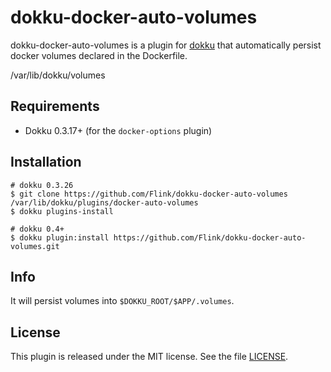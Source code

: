 # dokku-docker-auto-volumes

dokku-docker-auto-volumes is a plugin for [dokku][dokku] that automatically persist docker volumes declared in the Dockerfile.

/var/lib/dokku/volumes 

## Requirements

* Dokku 0.3.17+ (for the `docker-options` plugin)

## Installation

```shell
# dokku 0.3.26
$ git clone https://github.com/Flink/dokku-docker-auto-volumes /var/lib/dokku/plugins/docker-auto-volumes
$ dokku plugins-install

# dokku 0.4+
$ dokku plugin:install https://github.com/Flink/dokku-docker-auto-volumes.git
```

## Info

It will persist volumes into `$DOKKU_ROOT/$APP/.volumes`.

## License

This plugin is released under the MIT license. See the file [LICENSE](LICENSE).

[dokku]: https://github.com/progrium/dokku

